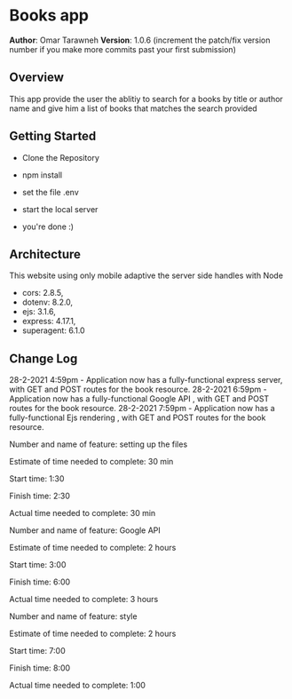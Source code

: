 # Books app

**Author**: Omar Tarawneh
**Version**: 1.0.6 (increment the patch/fix version number if you make more commits past your first submission)

## Overview
<!-- Provide a high level overview of what this application is and why you are building it, beyond the fact that it's an assignment for a Code 301 class. (i.e. What's your problem domain?) -->
This app provide the user the ablitiy to search for a books by title or author name and give him a list of books that matches the search provided

## Getting Started
<!-- What are the steps that a user must take in order to build this app on their own machine and get it running? -->

- Clone the Repository

- npm install

- set the file .env

- start the local server

- you're done :)


## Architecture
<!-- Provide a detailed description of the application design. What technologies (languages, libraries, etc) you're using, and any other relevant design information. -->
This website using only mobile adaptive the server side handles with Node

- cors: 2.8.5,
- dotenv: 8.2.0,
- ejs: 3.1.6,
- express: 4.17.1,
- superagent: 6.1.0

## Change Log

<!-- Use this area to document the iterative changes made to your application as each feature is successfully implemented. Use time stamps. Here's an examples:

01-01-2001 4:59pm - Application now has a fully-functional express server, with GET and POST routes for the book resource.

## Credits and Collaborations
<!-- Give credit (and a link) to other people or resources that helped you build this application. -->
28-2-2021 4:59pm - Application now has a fully-functional express server, with GET and POST routes for the book resource.
28-2-2021 6:59pm - Application now has a fully-functional Google API , with GET and POST routes for the book resource.
28-2-2021 7:59pm - Application now has a fully-functional Ejs rendering , with GET and POST routes for the book resource.



Number and name of feature: setting up the files

Estimate of time needed to complete: 30 min

Start time: 1:30

Finish time: 2:30

Actual time needed to complete: 30 min


Number and name of feature: Google API

Estimate of time needed to complete: 2 hours

Start time: 3:00

Finish time: 6:00

Actual time needed to complete: 3 hours


Number and name of feature: style

Estimate of time needed to complete: 2 hours

Start time: 7:00

Finish time: 8:00

Actual time needed to complete: 1:00
